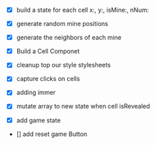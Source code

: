 - [x] build a state for each cell
      x:,
      y:,
      isMine:,
      nNum:
- [x] generate random mine positions
- [x] generate the neighbors of each mine

- [x] Build a Cell Componet
- [x] cleanup top our style stylesheets
- [x] capture clicks on cells
- [x] adding immer
- [x] mutate array to new state when cell isRevealed
- [x] add game state
- [] add reset game Button
